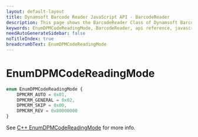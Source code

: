 ```yaml
---
layout: default-layout
title: Dynamsoft Barcode Reader JavaScript API - BarcodeReader
description: This page shows the BarcodeReader Class of Dynamsoft Barcode Reader JavaScript SDK.
keywords: EnumDPMCodeReadingMode, BarcodeReader, api reference, javascript, js
needAutoGenerateSidebar: false
noTitleIndex: true
breadcrumbText: EnumDPMCodeReadingMode
---
```



# EnumDPMCodeReadingMode

```ts
enum EnumDPMCodeReadingMode { 
    DPMCRM_AUTO = 0x01, 
    DPMCRM_GENERAL = 0x02,
    DPMCRM_SKIP = 0x00,
    DPMCRM_REV = 0x80000000
}
```

See [C++ EnumDPMCodeReadingMode](https://www.dynamsoft.com/barcode-reader/parameters/enum/parameter-mode-enums.html?ver=latest#dpmcodereadingmode) for more info.